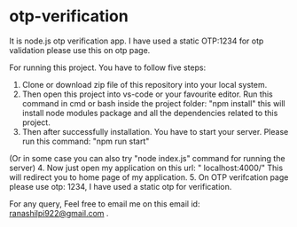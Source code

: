 # otp-verification
It is node.js otp verification app.
I have used a static OTP:1234 for otp validation please use this on otp page.

For running this project. You have to follow five steps:
 1. Clone or download zip file of this repository into your local system.
 2. Then open this project into vs-code or your favourite editor. Run this command in cmd or bash inside the project folder:
     "npm install"
     this will install node modules package and all the dependencies related to this project.
 3. Then after successfully installation. You have to start your server. Please run this command:
   "npm run start"
   
   (Or in some case you can also try "node index.js" command for running the server)
 4. Now just open my application on this url:
  " localhost:4000/"
 This will redirect you to home page of my application.
 5. On OTP verifcation page please use  otp: 1234, I have used a static otp for verification.
 
 For any query, Feel free to email me on this email id: ranashilpi922@gmail.com .
 
